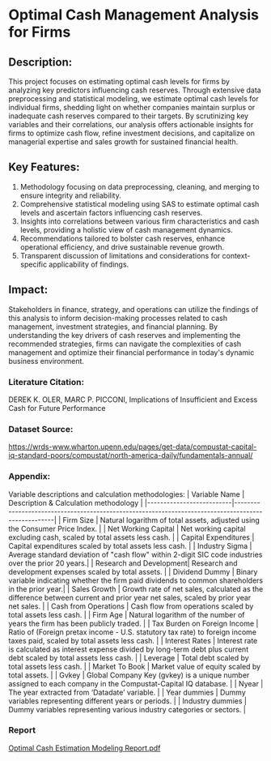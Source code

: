 # Optimal Cash Management Analysis for Firms

## Description:
This project focuses on estimating optimal cash levels for firms by analyzing key predictors influencing cash reserves. Through extensive data preprocessing and statistical modeling, we estimate optimal cash levels for individual firms, shedding light on whether companies maintain surplus or inadequate cash reserves compared to their targets. By scrutinizing key variables and their correlations, our analysis offers actionable insights for firms to optimize cash flow, refine investment decisions, and capitalize on managerial expertise and sales growth for sustained financial health.

## Key Features:
1. Methodology focusing on data preprocessing, cleaning, and merging to ensure integrity and reliability.
2. Comprehensive statistical modeling using SAS to estimate optimal cash levels and ascertain factors influencing cash reserves.
3. Insights into correlations between various firm characteristics and cash levels, providing a holistic view of cash management dynamics.
4. Recommendations tailored to bolster cash reserves, enhance operational efficiency, and drive sustainable revenue growth.
5. Transparent discussion of limitations and considerations for context-specific applicability of findings.

## Impact:
Stakeholders in finance, strategy, and operations can utilize the findings of this analysis to inform decision-making processes related to cash management, investment strategies, and financial planning. By understanding the key drivers of cash reserves and implementing the recommended strategies, firms can navigate the complexities of cash management and optimize their financial performance in today's dynamic business environment.

### Literature Citation:
DEREK K. OLER, MARC P. PICCONI, Implications of Insufficient and Excess Cash for Future Performance

### Dataset Source:
https://wrds-www.wharton.upenn.edu/pages/get-data/compustat-capital-iq-standard-poors/compustat/north-america-daily/fundamentals-annual/

### Appendix:
Variable descriptions and calculation methodologies:
| Variable Name            | Description & Calculation methodology                                                                                       |
|--------------------------|----------------------------------------------------------------------------------------------------|
| Firm Size                | Natural logarithm of total assets, adjusted using the Consumer Price Index.                        |
| Net Working Capital      | Net working capital excluding cash, scaled by total assets less cash.                                |
| Capital Expenditures     | Capital expenditures scaled by total assets less cash.                                               |
| Industry Sigma           | Average standard deviation of "cash flow" within 2-digit SIC code industries over the prior 20 years.|
| Research and Development| Research and development expenses scaled by total assets.                                             |
| Dividend Dummy           | Binary variable indicating whether the firm paid dividends to common shareholders in the prior year.|
| Sales Growth             | Growth rate of net sales, calculated as the difference between current and prior year net sales, scaled by prior year net sales. |
| Cash from Operations     | Cash flow from operations scaled by total assets less cash.                                           |
| Firm Age                 | Natural logarithm of the number of years the firm has been publicly traded.                          |
| Tax Burden on Foreign Income | Ratio of (Foreign pretax income - U.S. statutory tax rate) to foreign income taxes paid, scaled by total assets less cash. |
| Interest Rates           | Interest rate is calculated as interest expense divided by long-term debt plus current debt scaled by total assets less cash. |
| Leverage                 | Total debt scaled by total assets less cash.                                                         |
| Market To Book           | Market value of equity scaled by total assets.                                                       |
| Gvkey                    | Global Company Key (gvkey) is a unique number assigned to each company in the Compustat-Capital IQ database. |
| Nyear                    | The year extracted from ‘Datadate’ variable.                                                         |
| Year dummies             | Dummy variables representing different years or periods.                                             |
| Industry dummies         | Dummy variables representing various industry categories or sectors.                                 |

### Report
[Optimal Cash Estimation Modeling Report.pdf](https://github.com/srimallipudi/Estimating-Optimal-Cash-Levels-for-Firms-Using-SAS/files/14781969/Optimal.Cash.Estimation.Modeling.Report.pdf)

